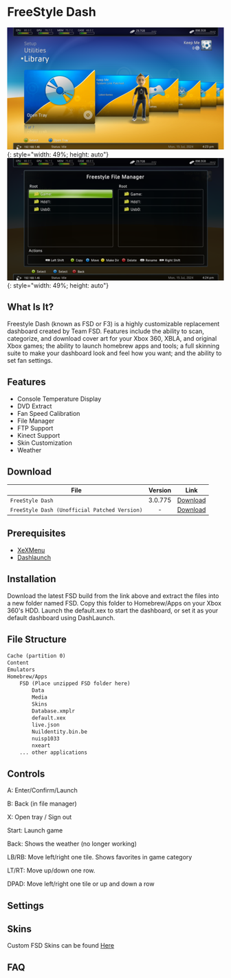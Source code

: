 # FreeStyle Dash

![](../assets/images/FSD1.png){: style="width: 49%; height: auto"}
![](../assets/images/FSD2.png){: style="width: 49%; height: auto"}

## What Is It?

Freestyle Dash (known as FSD or F3) is a highly customizable replacement dashboard created by Team FSD. Features include the ability to scan, categorize, and download cover art for your Xbox 360, XBLA, and original Xbox games; the ability to launch homebrew apps and tools; a full skinning suite to make your dashboard look and feel how you want; and the ability to set fan settings.

## Features

* Console Temperature Display
* DVD Extract
* Fan Speed Calibration
* File Manager
* FTP Support
* Kinect Support
* Skin Customization
* Weather

## Download

| File                                          | Version | Link                                                                             |
|-----------------------------------------------|:-------:|----------------------------------------------------------------------------------|
| `FreeStyle Dash`                              | 3.0.775 | [Download](https://consolemods.org/wiki/images/7/76/TeamFSD.Freestyle3.0.775.7z) |
| `FreeStyle Dash (Unofficial Patched Version)` |    -    | [Download](https://consolemods.org/wiki/images/a/a0/Fsd3.zip)                    |

## Prerequisites

* [XeXMenu](../xexmenu.md)
* [Dashlaunch](../dashlaunch)

## Installation

Download the latest FSD build from the link above and extract the files into a new folder named FSD. Copy this folder to Homebrew/Apps on your Xbox 360's HDD. Launch the default.xex to start the dashboard, or set it as your default dashboard using DashLaunch.

## File Structure

``` { .yaml .no-copy }
Cache (partition 0)
Content
Emulators
Homebrew/Apps
    FSD (Place unzipped FSD folder here)
        Data
        Media
        Skins
        Database.xmplr
        default.xex
        live.json
        Nuildentity.bin.be
        nuisp1033
        nxeart
    ... other applications
```

## Controls

A: Enter/Confirm/Launch

B: Back (in file manager)

X: Open tray / Sign out

Start: Launch game

Back: Shows the weather (no longer working)

LB/RB: Move left/right one tile. Shows favorites in game category

LT/RT: Move up/down one row.

DPAD: Move left/right one tile or up and down a row

## Settings



## Skins

Custom FSD Skins can be found [Here](https://www.realmodscene.com/index.php?/forum/39-skins/&sortby=views&sortdirection=desc)

## FAQ